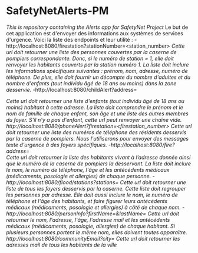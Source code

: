 # SafetyNetAlerts-PM
_This is repository containing the Alerts app for SafetyNet Project_
Le but de cet application est d'envoyer des informations aux systèmes de services d'urgence.
Voici la liste des endpoints et leur utilité :
-http://localhost:8080/firestation?stationNumber=<station_number>
_Cette url doit retourner une liste des personnes couvertes par la caserne de pompiers correspondante.
Donc, si le numéro de station = 1, elle doit renvoyer les habitants couverts par la station numéro 1. La liste
doit inclure les informations spécifiques suivantes : prénom, nom, adresse, numéro de téléphone. De plus,
elle doit fournir un décompte du nombre d'adultes et du nombre d'enfants (tout individu âgé de 18 ans ou
moins) dans la zone desservie._
-http://localhost:8080/childAlert?address=<address>
_Cette url doit retourner une liste d'enfants (tout individu âgé de 18 ans ou moins) habitant à cette adresse.
La liste doit comprendre le prénom et le nom de famille de chaque enfant, son âge et une liste des autres
membres du foyer. S'il n'y a pas d'enfant, cette url peut renvoyer une chaîne vide.
http://localhost:8080/phoneAlert?firestation=<firestation_number>
Cette url doit retourner une liste des numéros de téléphone des résidents desservis par la caserne de
pompiers. Nous l'utiliserons pour envoyer des messages texte d'urgence à des foyers spécifiques._
-http://localhost:8080/fire?address=<address>
Cette url doit retourner la liste des habitants vivant à l’adresse donnée ainsi que le numéro de la caserne
de pompiers la desservant. La liste doit inclure le nom, le numéro de téléphone, l'âge et les antécédents
médicaux (médicaments, posologie et allergies) de chaque personne.
-http://localhost:8080/flood/stations?stations=<a list of station_numbers>
_Cette url doit retourner une liste de tous les foyers desservis par la caserne. Cette liste doit regrouper les
personnes par adresse. Elle doit aussi inclure le nom, le numéro de téléphone et l'âge des habitants, et
faire figurer leurs antécédents médicaux (médicaments, posologie et allergies) à côté de chaque nom._
-http://localhost:8080/personInfo?firstName=<firstName>&lastName=<lastName>
_Cette url doit retourner le nom, l'adresse, l'âge, l'adresse mail et les antécédents médicaux (médicaments,
posologie, allergies) de chaque habitant. Si plusieurs personnes portent le même nom, elles doivent
toutes apparaître.
http://localhost:8080/communityEmail?city=<city>
Cette url doit retourner les adresses mail de tous les habitants de la ville_


